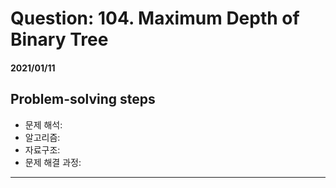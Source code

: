 # Question: 104. Maximum Depth of Binary Tree
#### 2021/01/11


## Problem-solving steps
* 문제 해석:
* 알고리즘: 
* 자료구조: 
* 문제 해결 과정: 



---

```python3

```
